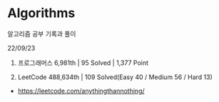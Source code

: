 # Algorithms

알고리즘 공부 기록과 풀이

22/09/23

1. 프로그래머스 6,981th | 95 Solved | 1,377 Point

2. LeetCode 488,634th | 109 Solved(Easy 40 / Medium 56 / Hard 13)

- https://leetcode.com/anythingthannothing/
